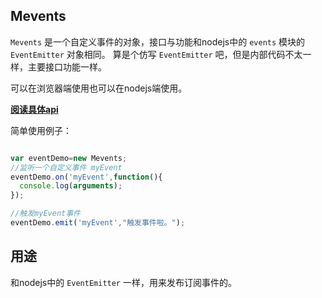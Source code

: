 
## Mevents

 `Mevents` 是一个自定义事件的对象，接口与功能和nodejs中的 `events` 模块的 `EventEmitter` 对象相同。
 算是个仿写 `EventEmitter` 吧，但是内部代码不太一样，主要接口功能一样。

 可以在浏览器端使用也可以在nodejs端使用。

 **[阅读具体api]()**

 简单使用例子：

 ```js

 var eventDemo=new Mevents;
 //监听一个自定义事件 myEvent
 eventDemo.on('myEvent',function(){
   console.log(arguments);
 });

//触发myEvent事件
eventDemo.emit('myEvent',"触发事件啦。");

 ```

## 用途

和nodejs中的 `EventEmitter` 一样，用来发布订阅事件的。
